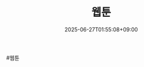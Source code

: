 ﻿---
title: "웹툰"
date: 2025-06-27T01:55:08+09:00
lastmod: 2025-06-27T01:55:08+09:00
type: docs
sidebar:
  open: true
weight: 3
---
<div style="display:none">
  <meta property="article:published_time" content="2025-06-26T16:55:08Z" />
  <meta property="article:modified_time" content="2025-06-26T16:55:08Z" />
</div>
#웹툰
